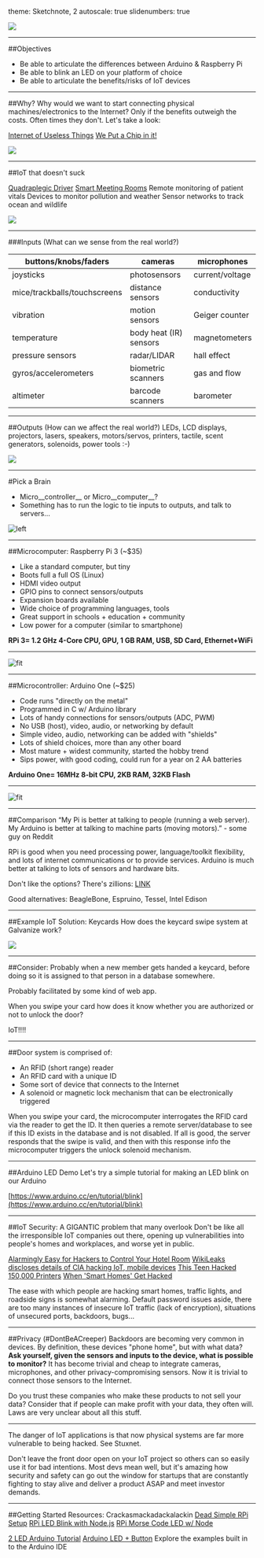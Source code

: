theme: Sketchnote, 2
autoscale: true
slidenumbers: true
<!-- @author: Pete Silva -->

![](http://blueapp.io/wp-content/uploads/2015/11/Internet-of-thinsgs.jpg)

---

##Objectives
- Be able to articulate the differences between Arduino & Raspberry Pi
- Be able to blink an LED on your platform of choice
- Be able to articulate the benefits/risks of IoT devices

---

##Why?
Why would we want to start connecting physical machines/electronics to the Internet? Only if the benefits outweigh the costs. Often times they don't. Let's take a look:

[Internet of Useless Things](http://www.internetofuselessthings.io/)
[We Put a Chip in it!](https://weputachipinit.tumblr.com/)

![](https://68.media.tumblr.com/22d8ce36afb5d3b5f3df746a91f91eed/tumblr_np9v6lCg3M1upcv1ao1_1280.png)

---

##IoT that doesn't suck

[Quadraplegic Driver](http://www.popsci.com/internet-things-project-allows-quadraplegic-driver-to-race)
[Smart Meeting Rooms](http://www.instructables.com/id/Smart-Meeting-Rooms-Intel-IoT/)
Remote monitoring of patient vitals
Devices to monitor pollution and weather
Sensor networks to track ocean and wildlife

![](https://img.purch.com/h/1000/aHR0cDovL3d3dy5saXZlc2NpZW5jZS5jb20vaW1hZ2VzL2kvMDAwLzAyNC85OTYvb3JpZ2luYWwvZ3JlZW4tc2VhLXR1cnRsZS0xMjAzMDIuanBn)


---

###Inputs (What can we sense from the real world?)

buttons/knobs/faders|cameras|microphones
---|---|---
joysticks|photosensors|current/voltage
mice/trackballs/touchscreens|distance sensors|conductivity
vibration|motion sensors|Geiger counter
temperature|body heat (IR) sensors|magnetometers
pressure sensors|radar/LIDAR|hall effect
gyros/accelerometers|biometric scanners|gas and flow
altimeter|barcode scanners|barometer

---

##Outputs (How can we affect the real world?)
LEDs, LCD displays, projectors, lasers, speakers, motors/servos, printers, tactile, scent generators, solenoids, power tools :-)

![](http://carolinabowling.com/portals/0/CBC/design-laser-abstract-HD-wallpaper-android.jpg?ver=2016-07-07-122317-000)

---

#Pick a Brain

- Micro__controller__ or Micro__computer__?
- Something has to run the logic to tie inputs to outputs, and talk to servers...

![left](http://s3.amazonaws.com/digitaltrends-uploads-prod/2015/08/BrainComputer.jpg)

---

##Microcomputer: Raspberry Pi 3 (~$35)
  - Like a standard computer, but tiny
  - Boots full a full OS (Linux)
  - HDMI video output
  - GPIO pins to connect sensors/outputs
  - Expansion boards available
  - Wide choice of programming languages, tools
  - Great support in schools + education + community
  - Low power for a computer (similar to smartphone)

**RPi 3= 1.2 GHz 4-Core CPU, GPU, 1 GB RAM, USB, SD Card, Ethernet+WiFi**

---

![fit](https://www.extremetech.com/wp-content/uploads/2016/02/Pi3BreakoutFeb292016-640x404.png)

---

##Microcontroller: Arduino One (~$25)
  - Code runs "directly on the metal"
  - Programmed in C w/ Arduino library
  - Lots of handy connections for sensors/outputs (ADC, PWM)
  - No USB (host), video, audio, or networking by default
  - Simple video, audio, networking can be added with "shields"
  - Lots of shield choices, more than any other board
  - Most mature + widest community, started the hobby trend
  - Sips power, with good coding, could run for a year on 2 AA batteries

**Arduino One= 16MHz 8-bit CPU, 2KB RAM, 32KB Flash**

---

![fit](https://blog.arduino.cc/wp-content/uploads/2012/05/ArduinoUno_R3_Pinouts_600.png)

---

##Comparison
“My Pi is better at talking to people (running a web server). My Arduino is better at talking to machine parts (moving motors).” - some guy on Reddit

RPi is good when you need processing power, language/toolkit flexibility, and lots of internet communications or to provide services. Arduino is much better at talking to lots of sensors and hardware bits.

Don't like the options? There's zillions: [LINK](https://www.slant.co/topics/1629/community/~best-single-board-computers)

Good alternatives: BeagleBone, Espruino, Tessel, Intel Edison

---

##Example IoT Solution: Keycards
How does the keycard swipe system at Galvanize work?

![](https://media1.s-nbcnews.com/j/streams/2013/july/130725/8c8393740-130725-electronic-key-card-3p.nbcnews-ux-2880-1000.jpg)

---

##Consider:
Probably when a new member gets handed a keycard, before doing so it is assigned to that person in a database somewhere.

Probably facilitated by some kind of web app.

When you swipe your card how does it know whether you are authorized or not to unlock the door?

IoT!!!!

---

##Door system is comprised of:
- An RFID (short range) reader
- An RFID card with a unique ID
- Some sort of device that connects to the Internet
- A solenoid or magnetic lock mechanism that can be electronically triggered

When you swipe your card, the microcomputer interrogates the RFID card via the reader to get the ID. It then queries a remote server/database to see if this ID exists in the database and is not disabled. If all is good, the server responds that the swipe is valid, and then with this response info the microcomputer triggers the unlock solenoid mechanism.

---

##Arduino LED Demo
Let's try a simple tutorial for making an LED blink on our Arduino

[https://www.arduino.cc/en/tutorial/blink](https://www.arduino.cc/en/tutorial/blink)

---

##IoT Security: A GIGANTIC problem that many overlook
Don't be like all the irresponsible IoT companies out there, opening up vulnerabilities into people's homes and workplaces, and worse yet in public.

[Alarmingly Easy for Hackers to Control Your Hotel Room](http://gizmodo.com/its-alarmingly-easy-for-hackers-to-control-your-hotel-r-1607152834)
[WikiLeaks discloses details of CIA hacking IoT, mobile devices](https://internetofbusiness.com/wikileaks-cia-iot-hacking/)
[This Teen Hacked 150,000 Printers](https://motherboard.vice.com/en_us/article/this-teen-hacked-150000-printers-to-show-how-the-internet-of-things-is-shit)
[When 'Smart Homes' Get Hacked](https://www.forbes.com/sites/kashmirhill/2013/07/26/smart-homes-hack/#23c5eb2ee426)

The ease with which people are hacking smart homes, traffic lights, and roadside signs is somewhat alarming. Default password issues aside, there are too many instances of insecure IoT traffic (lack of encryption), situations of unsecured ports, backdoors, bugs...

---
##Privacy (#DontBeACreeper)
Backdoors are becoming very common in devices. By definition, these devices "phone home", but with what data? **Ask yourself, given the sensors and inputs to the device, what is possible to monitor?** It has become trivial and cheap to integrate cameras, microphones, and other privacy-compromising sensors. Now it is trivial to connect those sensors to the Internet.

Do you trust these companies who make these products to not sell your data? Consider that if people can make profit with your data, they often will. Laws are very unclear about all this stuff.

---

The danger of IoT applications is that now physical systems are far more vulnerable to being hacked. See Stuxnet.

Don't leave the front door open on your IoT project so others can so easily use it for bad intentions. Most devs mean well, but it's amazing how security and safety can go out the window for startups that are constantly fighting to stay alive and deliver a product ASAP and meet investor demands.

---

##Getting Started Resources: Crackasmackadackalackin
[Dead Simple RPi Setup](https://www.howtogeek.com/173101/how-to-enjoy-dead-simple-raspberry-pi-setup-with-noobs/)
[RPi LED Blink with Node.js](http://www.instructables.com/id/JavaScript-for-IoT-Blinking-LED-on-Raspberry-Pi-Wi/)
[RPi Morse Code LED w/ Node](http://thejackalofjavascript.com/raspberry-pi-node-js-led-emit-morse-code/)

[2 LED Arduino Tutorial](http://www.ladyada.net/learn/arduino/lesson3.html)
[Arduino LED + Button](https://www.youtube.com/watch?v=YWY_Is0L7fE)
Explore the examples built in to the Arduino IDE
